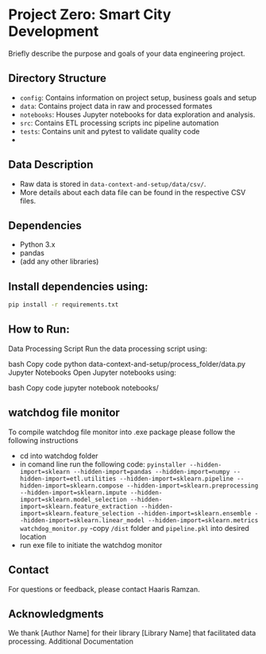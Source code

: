# Project Zero: Smart City Development

Briefly describe the purpose and goals of your data engineering project.

## Directory Structure

- `config`: Contains information on project setup, business goals and setup
- `data`: Contains project data in raw and processed formates
- `notebooks`: Houses Jupyter notebooks for data exploration and analysis.
- `src`: Contains ETL processing scripts inc pipeline automation
- `tests`: Contains unit and pytest to validate quality code
-

## Data Description

- Raw data is stored in `data-context-and-setup/data/csv/`.
- More details about each data file can be found in the respective CSV files.

## Dependencies

- Python 3.x
- pandas
- (add any other libraries)

## Install dependencies using:

```bash
pip install -r requirements.txt
```

## How to Run:

Data Processing Script
Run the data processing script using:

bash
Copy code
python data-context-and-setup/process_folder/data.py
Jupyter Notebooks
Open Jupyter notebooks using:

bash
Copy code
jupyter notebook notebooks/

## watchdog file monitor

To compile watchdog file monitor into .exe package please follow the following instructions
- cd into watchdog folder
- in comand line run the following code:
`pyinstaller --hidden-import=sklearn --hidden-import=pandas --hidden-import=numpy --hidden-import=etl.utilities --hidden-import=sklearn.pipeline --hidden-import=sklearn.compose --hidden-import=sklearn.preprocessing --hidden-import=sklearn.impute --hidden-import=sklearn.model_selection --hidden-import=sklearn.feature_extraction --hidden-import=sklearn.feature_selection --hidden-import=sklearn.ensemble --hidden-import=sklearn.linear_model --hidden-import=sklearn.metrics watchdog_monitor.py`
-copy `/dist` folder and `pipeline.pkl` into desired location 
- run exe file to initiate the watchdog monitor


## Contact

For questions or feedback, please contact Haaris Ramzan.

## Acknowledgments

We thank [Author Name] for their library [Library Name] that facilitated data processing.
Additional Documentation
